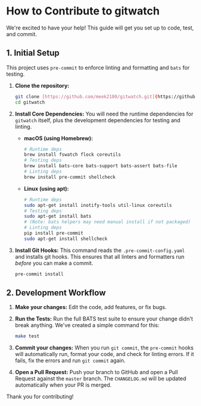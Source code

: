# How to Contribute to gitwatch

We're excited to have your help! This guide will get you set up to code,
test, and commit.

## 1. Initial Setup

This project uses `pre-commit` to enforce linting and formatting and `bats`
for testing.

1. **Clone the repository:**

   ```sh
   git clone [https://github.com/meek2100/gitwatch.git](https://github.com/meek2100/gitwatch.git)
   cd gitwatch
   ```

2. **Install Core Dependencies:** You will need the runtime dependencies
   for `gitwatch` itself, plus the development dependencies for testing and
   linting.
   - **macOS (using Homebrew):**
     ```sh
     # Runtime deps
     brew install fswatch flock coreutils
     # Testing deps
     brew install bats-core bats-support bats-assert bats-file
     # Linting deps
     brew install pre-commit shellcheck
     ```
   - **Linux (using apt):**
     ```sh
     # Runtime deps
     sudo apt-get install inotify-tools util-linux coreutils
     # Testing deps
     sudo apt-get install bats
     # (Note: bats helpers may need manual install if not packaged)
     # Linting deps
     pip install pre-commit
     sudo apt-get install shellcheck
     ```

3. **Install Git Hooks:** This command reads the `.pre-commit-config.yaml`
   and installs git hooks. This ensures that all linters and formatters run
   _before_ you can make a commit.

   ```sh
   pre-commit install
   ```

## 2. Development Workflow

1. **Make your changes:** Edit the code, add features, or fix bugs.

2. **Run the Tests:** Run the full BATS test suite to ensure your change
   didn't break anything. We've created a simple command for this:

   ```sh
   make test
   ```

3. **Commit your changes:** When you run `git commit`, the `pre-commit`
   hooks will automatically run, format your code, and check for linting
   errors. If it fails, fix the errors and run `git commit` again.

4. **Open a Pull Request:** Push your branch to GitHub and open a Pull
   Request against the `master` branch. The `CHANGELOG.md` will be updated
   automatically when your PR is merged.

Thank you for contributing!
